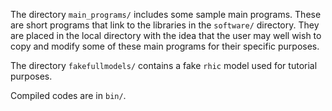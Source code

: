 The  directory `main_programs/` includes some sample main programs. These are short programs that link to the libraries in the `software/` directory. They are placed in the local directory with the idea that the user may well wish to copy and modify some of these main programs for their specific purposes.

The directory `fakefullmodels/` contains a fake `rhic` model used for tutorial purposes.

Compiled codes are in `bin/`.
